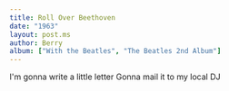 ```yaml
---
title: Roll Over Beethoven
date: "1963"
layout: post.ms
author: Berry
album: ["With the Beatles", "The Beatles 2nd Album"]
---
```


I'm gonna write a little letter
Gonna mail it to my local DJ
